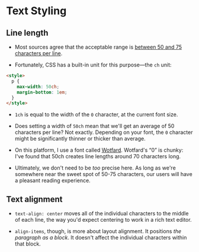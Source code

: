 # Text Styling

## Line length

- Most sources agree that the acceptable range is  [between 50 and 75 characters per line](https://baymard.com/blog/line-length-readability).

- Fortunately, CSS has a built-in unit for this purpose—the  `ch`  unit:

```html
<style>
  p {
    max-width: 50ch;
    margin-bottom: 1em;
  }
</style>
```

- `1ch`  is equal to the width of the  `0`  character, at the current font size.

- Does setting a width of  `50ch`  mean that we'll get an average of 50 characters per line? Not exactly. Depending on your font, the  `0`  character might be significantly thinner or thicker than average.

- On this platform, I use a font called  [Wotfard](https://www.atipofoundry.com/fonts/wotfard). Wotfard's “0” is chunky: I've found that 50ch creates line lengths around 70 characters long.

- Ultimately, we don't need to be  _too_  precise here. As long as we're somewhere near the sweet spot of 50-75 characters, our users will have a pleasant reading experience.

## Text alignment

- `text-align: center`  moves all of the individual characters to the middle of each line, the way you'd expect centering to work in a rich text editor.

- `align-items`, though, is more about layout alignment. It positions  _the paragraph as a block_. It doesn't affect the individual characters within that block.